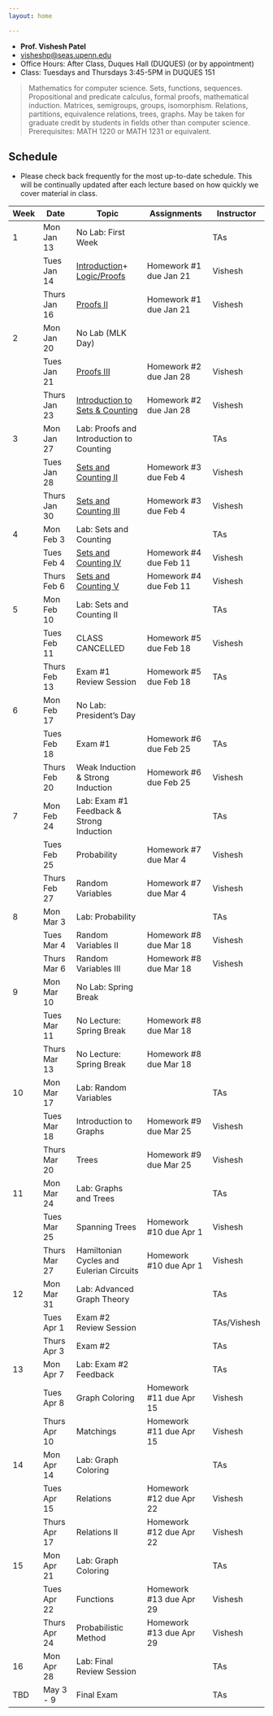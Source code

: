 ```yaml
---
layout: home

---
```


<div class="wrapper" markdown="0"><div class="footer-col-wrapper">
<div class="footer-col two-col-1">
    <ul class="contact-list">
        <li><b>Prof. Vishesh Patel</b></li>
        <li><a href="mailto:visheshp@seas.upenn.edu">visheshp@seas.upenn.edu</a></li>
        <li>Office Hours: After Class, Duques Hall (DUQUES) (or by appointment)</li>
        <li>Class: Tuesdays and Thursdays 3:45-5PM in DUQUES 151</li>
    </ul>
</div>
</div></div>

> Mathematics for computer science. Sets, functions, sequences. Propositional and predicate calculus, formal proofs, mathematical induction. Matrices, semigroups, groups, isomorphism. Relations, partitions, equivalence relations, trees, graphs. May be taken for graduate credit by students in fields other than computer science. Prerequisites: MATH 1220 or MATH 1231 or equivalent.

## Schedule  ##

- Please check back frequently for the most up-to-date schedule. This will be continually updated after each lecture based on how quickly we cover material in class.

<div style="font-size:90%">

| Week | Date         | Topic                                     | Assignments                        | Instructor |
|------|--------------|-------------------------------------------|-------------------------------------|------------|
| 1    | Mon Jan 13   | No Lab: First Week                        |                                     | TAs        |
|      | Tues Jan 14  | [Introduction](assets/files/Lecture114Presentation.pptx.pdf)+ [Logic/Proofs](assets/files/UntitledPage19.pdf)              | Homework #1 due Jan 21 | Vishesh    |
|      | Thurs Jan 16 | [Proofs II](assets/files/Lecture116.pdf) | Homework #1 due Jan 21               | Vishesh    |
| 2    | Mon Jan 20   | No Lab (MLK Day)                         |                                     |            |
|      | Tues Jan 21  | [Proofs III](assets/files/Lec121.pdf)    | Homework #2 due Jan 28             | Vishesh    |
|      | Thurs Jan 23 | [Introduction to Sets & Counting](assets/files/Lecture123.pdf)| Homework #2 due Jan 28 | Vishesh    |
| 3    | Mon Jan 27   | Lab: Proofs and Introduction to Counting|    | TAs        |
|      | Tues Jan 28  | [Sets and Counting II](assets/files/Lecture129.pdf)| Homework #3 due Feb 4              | Vishesh    |
|      | Thurs Jan 30 | [Sets and Counting III](assets/files/Lecture130.pdf)| Homework #3 due Feb 4              | Vishesh    |
| 4    | Mon Feb 3    | Lab: Sets and Counting                   |                                     | TAs        |
|      | Tues Feb 4   | [Sets and Counting IV](assets/files/Lecture24.pdf)| Homework #4 due Feb 11             | Vishesh    |
|      | Thurs Feb 6  | [Sets and Counting V](assets/files/Lecture26.pdf)| Homework #4 due Feb 11             | Vishesh    |
| 5    | Mon Feb 10   | Lab: Sets and Counting II                      |                                     | TAs        |
|      | Tues Feb 11  | CLASS CANCELLED                     | Homework #5 due Feb 18             | Vishesh    |
|      | Thurs Feb 13 | Exam #1 Review Session                   | Homework #5 due Feb 18             | TAs        |
| 6    | Mon Feb 17   | No Lab: President’s Day                  |                                     |            |
|      | Tues Feb 18  | Exam #1                                  | Homework #6 due Feb 25             | TAs        |
|      | Thurs Feb 20 | Weak Induction & Strong Induction             | Homework #6 due Feb 25             | Vishesh    |
| 7    | Mon Feb 24   | Lab: Exam #1 Feedback & Strong Induction |                                     | TAs        |
|      | Tues Feb 25  | Probability                  | Homework #7 due Mar 4              | Vishesh    |
|      | Thurs Feb 27 | Random Variables                         | Homework #7 due Mar 4              | Vishesh    |
| 8    | Mon Mar 3    | Lab: Probability                         |                                     | TAs        |
|      | Tues Mar 4   | Random Variables II                      | Homework #8 due Mar 18             | Vishesh    |
|      | Thurs Mar 6  | Random Variables III                     | Homework #8 due Mar 18             | Vishesh    |
| 9    | Mon Mar 10   | No Lab: Spring Break                     |                                     |            |
|      | Tues Mar 11  | No Lecture: Spring Break                 | Homework #8 due Mar 18             |            |
|      | Thurs Mar 13 | No Lecture: Spring Break                 | Homework #8 due Mar 18             |            |
| 10   | Mon Mar 17   | Lab: Random Variables                    |                                     | TAs        |
|      | Tues Mar 18  | Introduction to Graphs                   | Homework #9 due Mar 25             | Vishesh    |
|      | Thurs Mar 20 | Trees                                    | Homework #9 due Mar 25             | Vishesh    |
| 11   | Mon Mar 24   | Lab: Graphs and Trees                    |                                     | TAs        |
|      | Tues Mar 25  | Spanning Trees                           | Homework #10 due Apr 1             | Vishesh    |
|      | Thurs Mar 27 | Hamiltonian Cycles and Eulerian Circuits | Homework #10 due Apr 1             | Vishesh    |
| 12   | Mon Mar 31   | Lab: Advanced Graph Theory               |                                     | TAs        |
|      | Tues Apr 1   | Exam #2 Review Session                   |                                     | TAs/Vishesh|
|      | Thurs Apr 3  | Exam #2                                  |                                     | TAs        |
| 13   | Mon Apr 7    | Lab: Exam #2 Feedback                    |                                     | TAs        |
|      | Tues Apr 8   | Graph Coloring                           | Homework #11 due Apr 15            | Vishesh    |
|      | Thurs Apr 10 | Matchings                                | Homework #11 due Apr 15            | Vishesh    |
| 14   | Mon Apr 14   | Lab: Graph Coloring                      |                                     | TAs        |
|      | Tues Apr 15  | Relations                                | Homework #12 due Apr 22            | Vishesh    |
|      | Thurs Apr 17 | Relations II                             | Homework #12 due Apr 22            | Vishesh    |
| 15   | Mon Apr 21   | Lab: Graph Coloring                      |                                     | TAs        |
|      | Tues Apr 22  | Functions                                | Homework #13 due Apr 29            | Vishesh    |
|      | Thurs Apr 24 | Probabilistic Method                     | Homework #13 due Apr 29            | Vishesh    |
| 16   | Mon Apr 28   | Lab: Final Review Session                |                                     | TAs        |
| TBD  | May 3 - 9    | Final Exam                               |                                     | TAs        |

</div>

